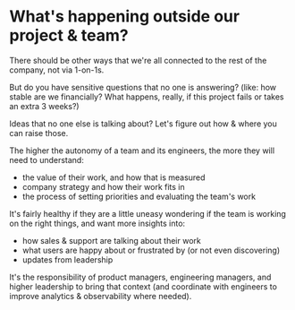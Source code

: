 # What's happening outside our project & team?

There should be other ways that we're all connected to the rest of the company, not via 1-on-1s.

But do you have sensitive questions that no one is answering? (like: how stable are we financially? What happens, really, if this project fails or takes an extra 3 weeks?)

Ideas that no one else is talking about? Let's figure out how & where you can raise those.

The higher the autonomy of a team and its engineers, the more they will need to understand:

* the value of their work, and how that is measured
* company strategy and how their work fits in
* the process of setting priorities and evaluating the team's work

It's fairly healthy if they are a little uneasy wondering if the team is working on the right things,
and want more insights into:

* how sales & support are talking about their work
* what users are happy about or frustrated by (or not even discovering)
* updates from leadership

It's the responsibility of product managers, engineering managers, and higher leadership to bring that context
(and coordinate with engineers to improve analytics & observability where needed).
